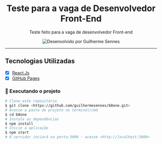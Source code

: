 <h1 align="center">
Teste para a vaga de Desenvolvedor Front-End
</h1>

<p align="center"> Teste feito para a vaga de desenvolvedor Front-end </p>

<p align="center">
  <img alt="Desenvolvido por Guilherme Sennes" src="https://img.shields.io/badge/Desenvolvido%20por-Guilherme Sennes-%23E6C972?style=for-the-badge"><br/>
</p>

<hr>

## Tecnologias Utilizadas

- [x] [React.Js](https://pt-br.reactjs.org/)
- [x] [GitHub Pages](https://pages.github.com/)

### 🎲 Executando o projeto

```bash
# Clone este repositório
$ git clone <https://github.com/guilhermesennes/b8one.git>
# Acesse a pasta do projeto no terminal/cmd
$ cd b8one
# Instale as dependências
$ npm install
# Inicie a aplicação
$ npm start
# O servidor inciará na porta:3000 - acesse <http://localhost:3000>
```
